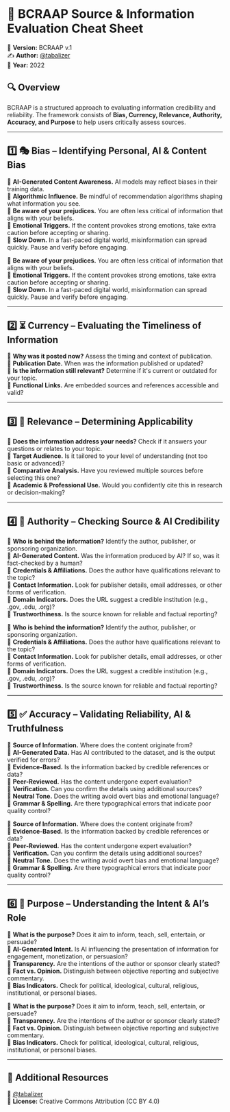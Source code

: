 # 🧐 BCRAAP Source & Information Evaluation Cheat Sheet

📌 **Version:** BCRAAP v.1  
✍️ **Author:** [@tabalizer](https://www.linkedin.com/in/tabalizer/)  
📅 **Year:** 2022  

## 🔍 Overview
BCRAAP is a structured approach to evaluating information credibility and reliability. The framework consists of **Bias, Currency, Relevance, Authority, Accuracy, and Purpose** to help users critically assess sources.

---

## 1️⃣ 🎭 Bias – Identifying Personal, AI & Content Bias

🔹 **AI-Generated Content Awareness.** AI models may reflect biases in their training data.  
🔹 **Algorithmic Influence.** Be mindful of recommendation algorithms shaping what information you see.  
🔹 **Be aware of your prejudices.** You are often less critical of information that aligns with your beliefs.  
🔹 **Emotional Triggers.** If the content provokes strong emotions, take extra caution before accepting or sharing.  
🔹 **Slow Down.** In a fast-paced digital world, misinformation can spread quickly. Pause and verify before engaging.  


🔹 **Be aware of your prejudices.** You are often less critical of information that aligns with your beliefs.  
🔹 **Emotional Triggers.** If the content provokes strong emotions, take extra caution before accepting or sharing.  
🔹 **Slow Down.** In a fast-paced digital world, misinformation can spread quickly. Pause and verify before engaging.  

---

## 2️⃣ ⏳ Currency – Evaluating the Timeliness of Information

🔹 **Why was it posted now?** Assess the timing and context of publication.  
🔹 **Publication Date.** When was the information published or updated?  
🔹 **Is the information still relevant?** Determine if it's current or outdated for your topic.  
🔹 **Functional Links.** Are embedded sources and references accessible and valid?  

---

## 3️⃣ 🎯 Relevance – Determining Applicability

🔹 **Does the information address your needs?** Check if it answers your questions or relates to your topic.  
🔹 **Target Audience.** Is it tailored to your level of understanding (not too basic or advanced)?  
🔹 **Comparative Analysis.** Have you reviewed multiple sources before selecting this one?  
🔹 **Academic & Professional Use.** Would you confidently cite this in research or decision-making?  

---

## 4️⃣ 🏅 Authority – Checking Source & AI Credibility

🔹 **Who is behind the information?** Identify the author, publisher, or sponsoring organization.  
🔹 **AI-Generated Content.** Was the information produced by AI? If so, was it fact-checked by a human?  
🔹 **Credentials & Affiliations.** Does the author have qualifications relevant to the topic?  
🔹 **Contact Information.** Look for publisher details, email addresses, or other forms of verification.  
🔹 **Domain Indicators.** Does the URL suggest a credible institution (e.g., .gov, .edu, .org)?  
🔹 **Trustworthiness.** Is the source known for reliable and factual reporting?  


🔹 **Who is behind the information?** Identify the author, publisher, or sponsoring organization.  
🔹 **Credentials & Affiliations.** Does the author have qualifications relevant to the topic?  
🔹 **Contact Information.** Look for publisher details, email addresses, or other forms of verification.  
🔹 **Domain Indicators.** Does the URL suggest a credible institution (e.g., .gov, .edu, .org)?  
🔹 **Trustworthiness.** Is the source known for reliable and factual reporting?  

---

## 5️⃣ ✅ Accuracy – Validating Reliability, AI & Truthfulness

🔹 **Source of Information.** Where does the content originate from?  
🔹 **AI-Generated Data.** Has AI contributed to the dataset, and is the output verified for errors?  
🔹 **Evidence-Based.** Is the information backed by credible references or data?  
🔹 **Peer-Reviewed.** Has the content undergone expert evaluation?  
🔹 **Verification.** Can you confirm the details using additional sources?  
🔹 **Neutral Tone.** Does the writing avoid overt bias and emotional language?  
🔹 **Grammar & Spelling.** Are there typographical errors that indicate poor quality control?  


🔹 **Source of Information.** Where does the content originate from?  
🔹 **Evidence-Based.** Is the information backed by credible references or data?  
🔹 **Peer-Reviewed.** Has the content undergone expert evaluation?  
🔹 **Verification.** Can you confirm the details using additional sources?  
🔹 **Neutral Tone.** Does the writing avoid overt bias and emotional language?  
🔹 **Grammar & Spelling.** Are there typographical errors that indicate poor quality control?  

---

## 6️⃣ 🎯 Purpose – Understanding the Intent & AI’s Role

🔹 **What is the purpose?** Does it aim to inform, teach, sell, entertain, or persuade?  
🔹 **AI-Generated Intent.** Is AI influencing the presentation of information for engagement, monetization, or persuasion?  
🔹 **Transparency.** Are the intentions of the author or sponsor clearly stated?  
🔹 **Fact vs. Opinion.** Distinguish between objective reporting and subjective commentary.  
🔹 **Bias Indicators.** Check for political, ideological, cultural, religious, institutional, or personal biases.  


🔹 **What is the purpose?** Does it aim to inform, teach, sell, entertain, or persuade?  
🔹 **Transparency.** Are the intentions of the author or sponsor clearly stated?  
🔹 **Fact vs. Opinion.** Distinguish between objective reporting and subjective commentary.  
🔹 **Bias Indicators.** Check for political, ideological, cultural, religious, institutional, or personal biases.  

---

## 🔗 Additional Resources
📖 [@tabalizer](https://www.linkedin.com/in/tabalizer/)  
📜 **License:** Creative Commons Attribution (CC BY 4.0)  

